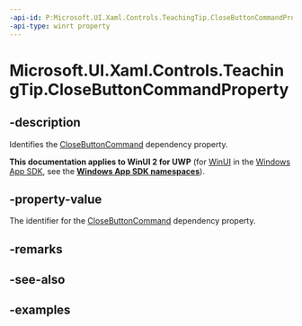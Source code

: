 ```yaml
---
-api-id: P:Microsoft.UI.Xaml.Controls.TeachingTip.CloseButtonCommandProperty
-api-type: winrt property
---
```


# Microsoft.UI.Xaml.Controls.TeachingTip.CloseButtonCommandProperty

<!--
public static Windows.UI.Xaml.DependencyProperty CloseButtonCommandProperty { get; }
-->

## -description

Identifies the [CloseButtonCommand](teachingtip_closebuttoncommand.md) dependency property.

**This documentation applies to WinUI 2 for UWP** (for [WinUI](/windows/apps/winui/winui3/) in the [Windows App SDK](/windows/apps/windows-app-sdk/), see the **[Windows App SDK namespaces](/windows/windows-app-sdk/api/winrt/)**).

## -property-value

The identifier for the [CloseButtonCommand](teachingtip_closebuttoncommand.md) dependency property.

## -remarks

## -see-also

## -examples

